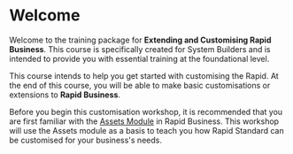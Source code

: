 # Welcome

Welcome to the training package for **Extending and Customising Rapid Business**. This course is specifically created for System Builders and is intended to provide you with essential training at the foundational level.

This course intends to help you get started with customising the Rapid. At the end of this course, you will be able to make basic customisations or extensions to **Rapid Business**.

Before you begin this customisation workshop, it is recommended that you are first familiar with the <a href="http://docs.rapidplatform.com/docs/Rapid/Rapid%20Standard/Assets/base-assets-and-subtypes/" target="_blank">Assets Module</a> in Rapid Business. This workshop will use the Assets module as a basis to teach you how Rapid Standard can be customised for your business's needs.
